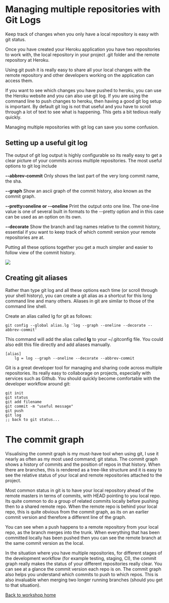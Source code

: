 <link href="index.css" rel="stylesheet" type="text/css">

# Managing multiple repositories with Git Logs

  Keep track of changes when you only have a local repository is easy with git status.

  Once you have created your Heroku application you have two repositories to work with, the local repository in your project .git folder and the remote repository at Heroku.
 
  Using git push it is really easy to share all your local changes with the remote repository and other developers working on the application can access them.  

  If you want to see which changes you have pushed to heroku, you can use the Heroku website and you can also use git log.  If you are using the command line to push changes to heroku, then having a good git log setup is important.  By default git log is not that useful and you have to scroll through a lot of text to see what is happening.  This gets a bit tedious really quickly.

  Managing multiple repositories with git log can save you some confusion.

## Setting up a useful git log

  The output of git log output is highly configurable so its really easy to get a clear picture of your commits across multiple repositories.  The most useful options to git log include

**--abbrev-commit**
Only shows the last part of the very long commit name, the sha.

**--graph**
Show an ascii graph of the commit history, also known as the commit graph.

**--pretty=oneline or --oneline**
Print the output onto one line.  The one-line value is one of several built in formats to the --pretty option and in this case can be used as an option on its own.

**--decorate**
Show the branch and tag names relative to the commit history, essential if you want to keep track of which commit version your remote repositories are at.

Putting all these options together you get a much simpler and easier to follow view of the commit history.

<a href="images/"><img src="images/"></a>

## Creating git aliases
  Rather than type git log and all these options each time (or scroll through your shell history), you can create a git alias as a shortcut for this long command line and many others.  Aliases in git are similar to those of the command line shell.

Create an alias called lg for git as follows:

    git config --global alias.lg 'log --graph --oneline --decorate --abbrev-commit'

  This command will add the alias called **lg** to your  ~/.gitconfig file.  You could also edit this file directly and add aliases manually.

    [alias]
        lg = log --graph --oneline --decorate --abbrev-commit


  Git is a great developer tool for managing and sharing code across multiple repositories.  Its really easy to collaborage on projects, especially with services such as Github.  You should quickly become comfortable with the developer workflow around git:

    git init
    git status
    git add filename
    git commit -m "useful message"
    git push
    git log
    ;; back to git status...


# The commit graph

  Visualising the commit graph is my must-have tool when using git, I use it nearly as often as my most used command; git status.  The commit graph shows a history of commits and the position of repos in that history.  When there are branches, this is rendered as a tree-like structure and it is easy to see the relative status of your local and remote repositories attached to the project.

  Most common status in git is to have your local repository ahead of the remote masters in terms of commits, with HEAD pointing to you local repo. Its quite common to do a group of related commits locally before pushing then to a shared remote repo.  When the remote repo is behind your local repo, this is quite obvious from the commit graph, as its on an earlier commit version and therefore a different line of the graph.

  You can see when a push happens to a remote repository from your local repo, as the branch merges into the trunk.  When everything that has been committed locally has been pushed then you can see the remote branch at the same commit version as the local.

  In the situation where you have multiple repositories, for different stages of the development workflow (for example testing, staging, CI), the commit graph really makes the status of your different repositories really clear.  You can see at a glance the commit version each repo is on.  The commit graph also helps you understand which commits to push to which repos.  This is also invaluable when merging two longer running branches (should you get to that situation).


[Back to workshop home](index.html)

